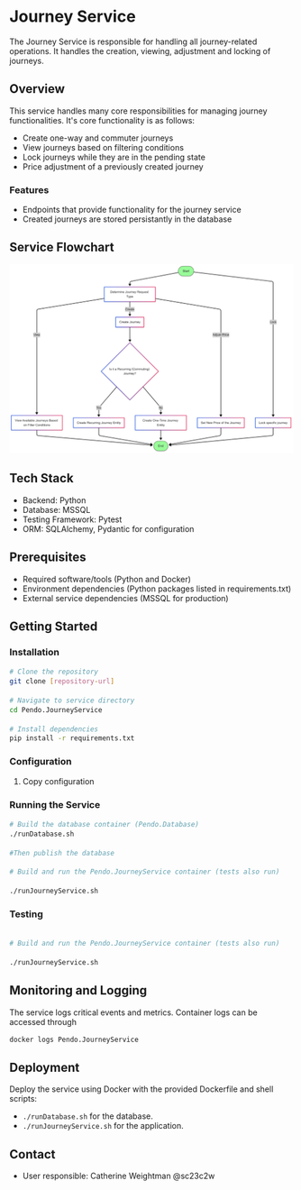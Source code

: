 # Journey Service

The Journey Service is responsible for handling all
journey-related operations. It handles the creation, viewing, adjustment and locking of journeys.

## Overview

This service handles many core responsibilities for managing journey functionalities. It's core functionality is as follows:
 - Create one-way and commuter journeys
 - View journeys based on filtering conditions
 - Lock journeys while they are in the pending state
 - Price adjustment of a previously created journey

### Features
 - Endpoints that provide functionality for the journey service
 - Created journeys are stored persistantly in the database 

## Service Flowchart
![Journey Service Flowchart](journey_flowchart.png)

## Tech Stack
- Backend: Python
- Database: MSSQL
- Testing Framework: Pytest
- ORM: SQLAlchemy, Pydantic for configuration

## Prerequisites
 - Required software/tools (Python and Docker)
 - Environment dependencies (Python packages listed in requirements.txt)
 - External service dependencies (MSSQL for production) 

## Getting Started

### Installation
```bash
# Clone the repository
git clone [repository-url]

# Navigate to service directory
cd Pendo.JourneyService

# Install dependencies
pip install -r requirements.txt
```

### Configuration
1. Copy configuration 

### Running the Service
```bash
# Build the database container (Pendo.Database)
./runDatabase.sh

#Then publish the database

# Build and run the Pendo.JourneyService container (tests also run)

./runJourneyService.sh
```

### Testing
```bash

# Build and run the Pendo.JourneyService container (tests also run)

./runJourneyService.sh
```

## Monitoring and Logging
The service logs critical events and metrics. Container logs can be accessed through

```bash
docker logs Pendo.JourneyService
```

## Deployment
Deploy the service using Docker with the provided Dockerfile and shell scripts:
- `./runDatabase.sh` for the database.
- `./runJourneyService.sh` for the application.


## Contact
- User responsible: Catherine Weightman @sc23c2w